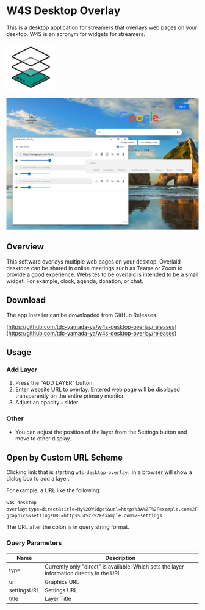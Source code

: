 # W4S Desktop Overlay

This is a desktop application for streamers that overlays web pages on your desktop. W4S is an acronym for widgets for streamers.

<img src="./images/icon.png" width="128">

![screenshot](./images/screenshot.jpg)

## Overview

This software overlays multiple web pages on your desktop.
Overlaid desktops can be shared in online meetings such as Teams or Zoom to provide a good experience.
Websites to be overlaid is intended to be a small widget.
For example, clock, agenda, donation, or chat.

## Download

The app installer can be downloaded from GitHub Releases.

[https://github.com/tdc-yamada-ya/w4s-desktop-overlay/releases](https://github.com/tdc-yamada-ya/w4s-desktop-overlay/releases)

## Usage

### Add Layer

1. Press the "ADD LAYER" button.
1. Enter website URL to overlay. Entered web page will be displayed transparently on the entire primary monitor.
1. Adjust an opacity 💧 slider.

### Other

- You can adjust the position of the layer from the Settings button and move to other display.

## Open by Custom URL Scheme

Clicking link that is starting `w4s-desktop-overlay:` in a browser will show a dialog box to add a layer.

For example, a URL like the following:

`w4s-desktop-overlay:type=direct&title=My%20Widget&url=https%3A%2F%2Fexample.com%2Fgraphics&settingsURL=https%3A%2F%2Fexample.com%2Fsettings`

The URL after the colon is in query string format.

### Query Parameters

| Name | Description |
| - | - |
| type | Currently only "direct" is available. Which sets the layer information directly in the URL. |
| url | Graphics URL |
| settingsURL | Settings URL |
| title | Layer Title |
